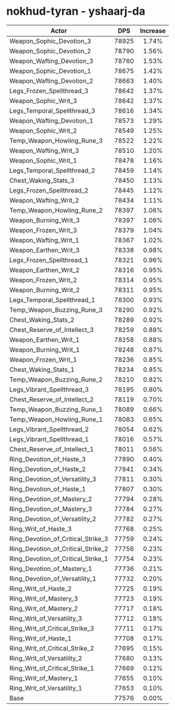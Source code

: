 # nokhud-tyran - yshaarj-da
| Actor | DPS | Increase |
|---|:---:|:---:|
|Weapon_Sophic_Devotion_3|78925|1.74%|
|Weapon_Sophic_Devotion_2|78790|1.56%|
|Weapon_Wafting_Devotion_3|78760|1.53%|
|Weapon_Sophic_Devotion_1|78675|1.42%|
|Weapon_Wafting_Devotion_2|78663|1.40%|
|Legs_Frozen_Spellthread_3|78642|1.37%|
|Weapon_Sophic_Writ_3|78642|1.37%|
|Legs_Temporal_Spellthread_3|78616|1.34%|
|Weapon_Wafting_Devotion_1|78573|1.29%|
|Weapon_Sophic_Writ_2|78549|1.25%|
|Temp_Weapon_Howling_Rune_3|78522|1.22%|
|Weapon_Wafting_Writ_3|78510|1.20%|
|Weapon_Sophic_Writ_1|78478|1.16%|
|Legs_Temporal_Spellthread_2|78459|1.14%|
|Chest_Waking_Stats_3|78450|1.13%|
|Legs_Frozen_Spellthread_2|78445|1.12%|
|Weapon_Wafting_Writ_2|78434|1.11%|
|Temp_Weapon_Howling_Rune_2|78397|1.06%|
|Weapon_Burning_Writ_3|78397|1.06%|
|Weapon_Frozen_Writ_3|78379|1.04%|
|Weapon_Wafting_Writ_1|78367|1.02%|
|Weapon_Earthen_Writ_3|78338|0.98%|
|Legs_Frozen_Spellthread_1|78321|0.96%|
|Weapon_Earthen_Writ_2|78316|0.95%|
|Weapon_Frozen_Writ_2|78314|0.95%|
|Weapon_Burning_Writ_2|78311|0.95%|
|Legs_Temporal_Spellthread_1|78300|0.93%|
|Temp_Weapon_Buzzing_Rune_3|78290|0.92%|
|Chest_Waking_Stats_2|78289|0.92%|
|Chest_Reserve_of_Intellect_3|78259|0.88%|
|Weapon_Earthen_Writ_1|78258|0.88%|
|Weapon_Burning_Writ_1|78248|0.87%|
|Weapon_Frozen_Writ_1|78236|0.85%|
|Chest_Waking_Stats_1|78234|0.85%|
|Temp_Weapon_Buzzing_Rune_2|78210|0.82%|
|Legs_Vibrant_Spellthread_3|78195|0.80%|
|Chest_Reserve_of_Intellect_2|78119|0.70%|
|Temp_Weapon_Buzzing_Rune_1|78089|0.66%|
|Temp_Weapon_Howling_Rune_1|78083|0.65%|
|Legs_Vibrant_Spellthread_2|78054|0.62%|
|Legs_Vibrant_Spellthread_1|78016|0.57%|
|Chest_Reserve_of_Intellect_1|78011|0.56%|
|Ring_Devotion_of_Haste_3|77890|0.40%|
|Ring_Devotion_of_Haste_2|77841|0.34%|
|Ring_Devotion_of_Versatility_3|77811|0.30%|
|Ring_Devotion_of_Haste_1|77807|0.30%|
|Ring_Devotion_of_Mastery_2|77794|0.28%|
|Ring_Devotion_of_Mastery_3|77784|0.27%|
|Ring_Devotion_of_Versatility_2|77782|0.27%|
|Ring_Writ_of_Haste_3|77768|0.25%|
|Ring_Devotion_of_Critical_Strike_3|77759|0.24%|
|Ring_Devotion_of_Critical_Strike_2|77756|0.23%|
|Ring_Devotion_of_Critical_Strike_1|77754|0.23%|
|Ring_Devotion_of_Mastery_1|77736|0.21%|
|Ring_Devotion_of_Versatility_1|77732|0.20%|
|Ring_Writ_of_Haste_2|77725|0.19%|
|Ring_Writ_of_Mastery_3|77723|0.19%|
|Ring_Writ_of_Mastery_2|77717|0.18%|
|Ring_Writ_of_Versatility_3|77712|0.18%|
|Ring_Writ_of_Critical_Strike_3|77711|0.17%|
|Ring_Writ_of_Haste_1|77708|0.17%|
|Ring_Writ_of_Critical_Strike_2|77695|0.15%|
|Ring_Writ_of_Versatility_2|77680|0.13%|
|Ring_Writ_of_Critical_Strike_1|77669|0.12%|
|Ring_Writ_of_Mastery_1|77655|0.10%|
|Ring_Writ_of_Versatility_1|77653|0.10%|
|Base|77576|0.00%|

